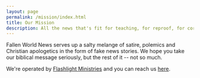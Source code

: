 ```yaml
---
layout: page
permalink: /mission/index.html
title: Our Mission
description: All the news that's fit for teaching, for reproof, for correction and for training in righteousness.
---
```


Fallen World News serves up a salty melange of satire, polemics and Christian apologetics in the form of fake news stories.  We hope you take our biblical message seriously, but the rest of it -- not so much.

We're operated by [Flashlight Ministries](http://flmin.org) and you can reach us [here](http://flmin.org/contact).
